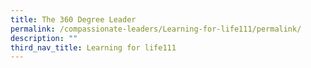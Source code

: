 ```yaml
---
title: The 360 Degree Leader
permalink: /compassionate-leaders/Learning-for-life111/permalink/
description: ""
third_nav_title: Learning for life111
---
```

